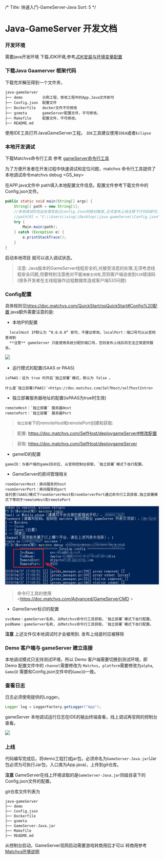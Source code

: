 /*
Title: 快速入门-GameServer-Java
Sort: 5
*/

# Java-GameServer 开发文档

### 开发环境

需要java开发环境 下载JDK环境,参考[JDK安装与环境变量配置](https://jingyan.baidu.com/article/6dad5075d1dc40a123e36ea3.html) 

### 下载Java Gaamerver 框架代码

下载完并解压得到一个文件夹，

```shell
java-gameServer
├── demo         示例工程，修改工程中的App.Java文件即可
├── Config.json  配置文件
├── Dockerfile   docker文件不可修改
├── gsmeta       gameServer配置文件，不可修改。
├── Makefile     配置文件，不可修改。
├── README.md
```

使用IDE工具打开JavaGameServer工程。 `IDE`工具建议使用`IDEA`或者`Eclipse`

### 本地开发调试

下载Matchvs命令行工具 参考 [gameServer命令行工具](http://www.matchvs.com/service?page=GameServerCMD)

为了方便开发者在开发过程中快速调试和定位问题，matchvs 命令行工具提供了本地调试命令matchvs debug <GS_key>

在APP.java文件中 path填入本地配置文件信息。配置文件参考下载文件中的Config.json文件。

```Java
public static void main(String[] args) {
	String[] path = new String[1];
	//本地调试时在此处填写自己config.Json的绝对路径,正式发布上线注释下行代码即可。
	//path[0] = "C:\\Users\\xing\\Desktop\\java-gameServe\\Config.json";
	try {
		Main.main(path);
	} catch (Exception e) {
		e.printStackTrace();
	}
}
```
启动本地项目 就可以进入调试状态。

> 注意: Java版本的GameServer线程安全的,对接受消息的处理,无须考虑线程安全问题,但要特别注意绝对不能`堵塞主线程`,否则客户端会收到`520`错误码(很多开发者在主线程操作远程数据库造成客户端520问题)



### Config配置

具体规则见<https://doc.matchvs.com/QuickStart/gsQuickStart#Config%20配置>
java额外需要注意的是:

- 本地IP的配置

```
  localHost IP默认为 “0.0.0.0” 即可，不建议修改。localPort：端口号可以从官网查询到
  **注意** gameServer 只能使用系统分配的端口号，否则发布上线后将无法正常提供服务。
```

![](http://imgs.matchvs.com/static/Doc-img/new-start/gameServerimg/java-GameServer1.png)



- 运行模式的配置(SAAS or PAAS)
```
isPAAS：设为 true 时开启`独立部署`模式，默认为 false 。 

什么是`独立部署(PAAS)`<https://doc.matchvs.com/SelfHost/selfhostIntro>
```
- 独立部署服务器地址的配置(isPAAS为true时生效)
```
remoteHost：`独立部署` 服务器Host
remotePort：`独立部署` 服务器Port
```
> `独立部署`下的remoteHost和remotePort创建和获取:

> 配置: <https://doc.matchvs.com/SelfHost/deploygameServer#修改配置>

> 获取: <https://doc.matchvs.com/SelfHost/deploygameServer>

- gameID的配置
```
gameID：与客户端的gameID对应, 从官网控制台获取，`独立部署`模式下自行配置。
```

- GameServer的房间管理相关

```
roomServerHost：房间服务的host
roomServerPort：房间服务的port
自托管(SAAS)模式下roomServerHost和roomServerPort通过命令行工具获取.独立部署模式下等同于remoteHost和remotePort
```
![commandtool](GameServer-Java.assets/commandtool.png)

> 命令行工具的使用 <<https://doc.matchvs.com/Advanced/GameServerCMD> >

- GameServer标识的配置
```
svcName：gameServer名称, 从Matchvs命令行工具获取。`独立部署`模式下自行配置。
podName：gameServer名称, 从Matchvs命令行工具获取。`独立部署`模式下自行配置。
```

**注意** 上述文件仅本地调试时才会被用到. 发布上线是时应被移除

### Demo 客户端与 gameServer 建立连接

本地调试模式只支持测试环境，所以 Demo 客户端需要切换到测试环境，即 Demo 配置文件中的 `channel`需要修改为 `Matchvs`，`platform`需要修改为`alpha`, `GameID` 需要和Config.json文件中的`GameID`一致。

### 查看日志

日志必须使用提供的Logger。

```Java
Logger log = LoggerFactory.getLogger("App");
```

gameServer 本地调试运行日志在IDE的输出终端查看，线上调试再官网的控制台查看。

![](http://imgs.matchvs.com/static/Doc-img/new-start/gameServerimg/java-GameServer2.png)

### 上线

代码编写完成后，将demo工程打成jar包，必须命名为`GameServer-Java.jar`(Jar包必须为可执行Jar包，入口类为App.java)，上传到git仓库。

**注意** GameServer在线上环境读取的是`GameServer-Java.jar`同级目录下的Config.json文件的配置。

git仓库文件列表为

```shell
java-gameServer
├── demo
├── Config.json   
├── Dockerfile
├── gsmeta
├── GameServer-Java.jar
├── Makefile
├── README.md
```

从控制台启动。GameServer现网启动需要游戏转商用后才可以 转商用参考  [Matchvs环境说明](../Advanced/EnvGuide)




